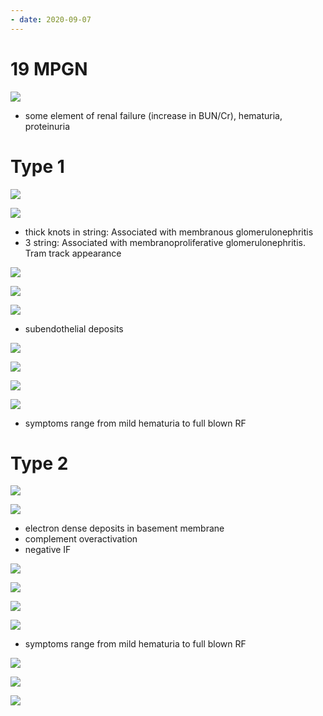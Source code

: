 ```yaml
---
- date: 2020-09-07
---
```


# 19 MPGN

<!-- MPGN overview, symptoms -->

![](https://photos.thisispiggy.com/file/wikiFiles/qPUs2I1.jpg)

- some element of renal failure (increase in BUN/Cr), hematuria, proteinuria

# Type 1

<!-- MPGN type 1 association, finding -->

![](https://photos.thisispiggy.com/file/wikiFiles/nIVNRhe.jpg)

![](https://photos.thisispiggy.com/file/wikiFiles/C1o4MSH.jpg)

- thick knots in string: Associated with membranous glomerulonephritis
- 3 string: Associated with membranoproliferative glomerulonephritis. Tram track appearance

![](https://photos.thisispiggy.com/file/wikiFiles/Mora8cn.jpg)

![](https://photos.thisispiggy.com/file/wikiFiles/jAYqc0U.jpg)

![](https://photos.thisispiggy.com/file/wikiFiles/3oDOEFs.jpg)

- subendothelial deposits

![](https://photos.thisispiggy.com/file/wikiFiles/VvA9CjE.jpg)

![](https://photos.thisispiggy.com/file/wikiFiles/zaMAP3n.jpg)

![](https://photos.thisispiggy.com/file/wikiFiles/xKRiXXM.jpg)

![](https://photos.thisispiggy.com/file/wikiFiles/VhzX76D.jpg)

- symptoms range from mild hematuria to full blown RF

# Type 2

<!-- MPGN type 2 demographics, prognosis, findings -->

![](https://photos.thisispiggy.com/file/wikiFiles/eruz65J.jpg)

![](https://photos.thisispiggy.com/file/wikiFiles/zI8knRQ.jpg)

- electron dense deposits in basement membrane
- complement overactivation
- negative IF

![](https://photos.thisispiggy.com/file/wikiFiles/0qVvbfl.jpg)

![](https://photos.thisispiggy.com/file/wikiFiles/0w3OMJi.jpg)

![](https://photos.thisispiggy.com/file/wikiFiles/GecNIUK.jpg)

![](https://photos.thisispiggy.com/file/wikiFiles/VhzX76D.jpg)

- symptoms range from mild hematuria to full blown RF

![](https://photos.thisispiggy.com/file/wikiFiles/xKRiXXM.jpg)

![](https://photos.thisispiggy.com/file/wikiFiles/DVYl23n.jpg)

![](https://photos.thisispiggy.com/file/wikiFiles/nJrTo99.jpg)
